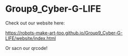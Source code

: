 # Group9_Cyber-G-LIFE
Check out our website here:

https://robots-make-art-too.github.io/Group9_Cyber-G-LIFE/website/index.html

Or sacn our qrcode!

